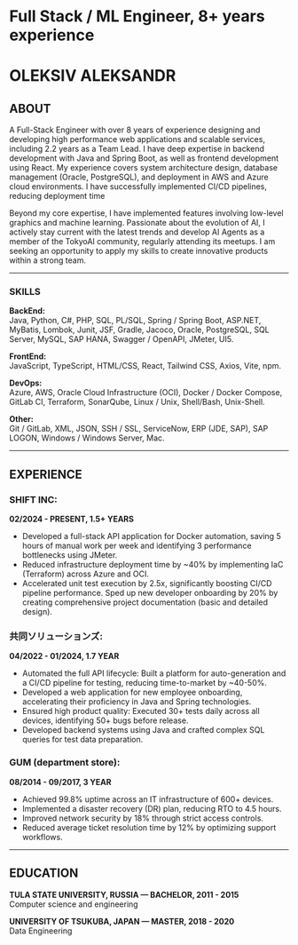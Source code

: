 # Full Stack / ML Engineer, 8+ years experience

# OLEKSIV ALEKSANDR

## ABOUT

A Full-Stack Engineer with over 8 years of experience designing and developing high performance web applications and scalable services, including 2.2 years as a Team Lead. I have deep expertise in backend development with Java and Spring Boot, as well as frontend development using React. My experience covers system architecture design, database management (Oracle, PostgreSQL), and deployment in AWS and Azure cloud environments. I have successfully implemented CI/CD pipelines, reducing deployment time

Beyond my core expertise, I have implemented features involving low-level graphics and machine learning. Passionate about the evolution of AI, I actively stay current with the latest trends and develop AI Agents as a member of the TokyoAI community, regularly attending its meetups. I am seeking an opportunity to apply my skills to create innovative products within a strong team.

---

### SKILLS

**BackEnd:**  
Java, Python, C#, PHP, SQL, PL/SQL, Spring / Spring Boot, ASP.NET, MyBatis, Lombok, Junit, JSF, Gradle, Jacoco, Oracle, PostgreSQL, SQL Server, MySQL, SAP HANA, Swagger / OpenAPI, JMeter, UI5.

**FrontEnd:**  
JavaScript, TypeScript, HTML/CSS, React, Tailwind CSS, Axios, Vite, npm.

**DevOps:**  
Azure, AWS, Oracle Cloud Infrastructure (OCI), Docker / Docker Compose, GitLab CI, Terraform, SonarQube, Linux / Unix, Shell/Bash, Unix-Shell.

**Other:**  
Git / GitLab, XML, JSON, SSH / SSL, ServiceNow, ERP (JDE, SAP), SAP LOGON, Windows / Windows Server, Mac.

---

## EXPERIENCE

### SHIFT INC:
**02/2024 - PRESENT, 1.5+ YEARS**

- Developed a full-stack API application for Docker automation, saving 5 hours of manual work per week and identifying 3 performance bottlenecks using JMeter.
- Reduced infrastructure deployment time by ~40% by implementing IaC (Terraform) across Azure and OCI.
- Accelerated unit test execution by 2.5x, significantly boosting CI/CD pipeline performance. Sped up new developer onboarding by 20% by creating comprehensive project documentation (basic and detailed design).

### 共同ソリューションズ:
**04/2022 - 01/2024, 1.7 YEAR**

- Automated the full API lifecycle: Built a platform for auto-generation and a CI/CD pipeline for testing, reducing time-to-market by ~40-50%.
- Developed a web application for new employee onboarding, accelerating their proficiency in Java and Spring technologies.
- Ensured high product quality: Executed 30+ tests daily across all devices, identifying 50+ bugs before release.
- Developed backend systems using Java and crafted complex SQL queries for test data preparation.

### GUM (department store):
**08/2014 - 09/2017, 3 YEAR**

- Achieved 99.8% uptime across an IT infrastructure of 600+ devices.
- Implemented a disaster recovery (DR) plan, reducing RTO to 4.5 hours.
- Improved network security by 18% through strict access controls.
- Reduced average ticket resolution time by 12% by optimizing support workflows.

---

## EDUCATION

**TULA STATE UNIVERSITY, RUSSIA — BACHELOR, 2011 - 2015**  
Computer science and engineering

**UNIVERSITY OF TSUKUBA, JAPAN — MASTER, 2018 - 2020**  
Data Engineering
